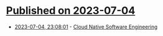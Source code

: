 # [Published on 2023-07-04](index.md)

* [2023-07-04, 23:08:01](https://lobste.rs/s/cdmvza/cloud_native_software_engineering) - [Cloud Native Software Engineering](https://arxiv.org/abs/2307.01045)
